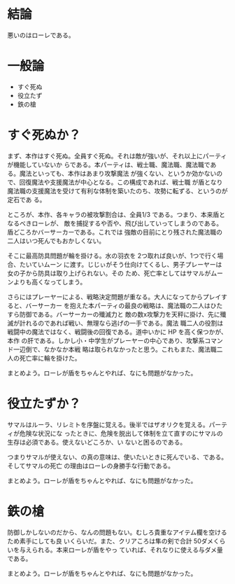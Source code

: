 # 結論

悪いのはローレである。

# 一般論

- すぐ死ぬ
- 役立たず
- 鉄の槍

# すぐ死ぬか？

まず、本作はすぐ死ぬ。全員すぐ死ぬ。それは敵が強いが、それ以上にパーティが機能していないか
らである。本パーティは、戦士職、魔法職、魔法職である。魔法といっても、本作はあまり攻撃魔法
が強くない、というか効かないので、回復魔法や支援魔法が中心となる。この構成であれば、戦士職
が盾となり魔法職の支援魔法を受けて有利な体制を築いたのち、攻勢に転ずる、というのが定石であ
る。

ところが、本作、各キャラの被攻撃割合は、全員1/3 である。つまり、本来盾となるべきローレが、
敵を捕捉するや否や、飛び出していってしまうのである。盾どころかバーサーカーである。これでは
強敵の目前にとり残された魔法職の二人はいつ死んでもおかしくない。

そこに最高防具問題が輪を掛ける。水の羽衣を 2つ取れば良いが、1つで行く場合、たいていムーン
に渡す。じじぃがそう仕向けてくるし、男子プレーヤーは女の子から防具は取り上げられない。その
ため、死亡率としてはサマルがムーンよりも高くなってしまう。

さらにはプレーヤーによる、戦略決定問題が重なる。大人になってからプレイすると、バーサーカー
を抱えた本パーティの最良の戦略は、魔法職の二人はひたすら防御である。バーサーカーの殲滅力と
敵の数x攻撃力を天秤に掛け、先に殲滅が計れるのであれば戦い、無理なら逃げの一手である。魔法
職二人の役割は戦闘中の魔法ではなく、戦闘後の回復である。道中いかに HP を高く保つかが、本作
の肝である。しかし小・中学生がプレーヤーの中心であり、攻撃系コマンド一辺倒で、なかなか本戦
略は取られなかったと思う。これもまた、魔法職二人の死亡率に輪を掛けた。

まとめよう。ローレが盾をちゃんとやれば、なにも問題がなかった。

# 役立たずか？

サマルはルーラ、リレミトを序盤に覚える。後半ではザオリクを覚える。パーティが危険な状況にな
ったときに、危険を脱出して体制を立て直すのにサマルの生存は必須である。使えないどころか、い
ないと困るのである。

つまりサマルが使えない、の真の意味は、使いたいときに死んでいる、である。そしてサマルの死亡
の理由はローレの身勝手な行動である。

まとめよう。ローレが盾をちゃんとやれば、なにも問題がなかった。

# 鉄の槍

防御しかしないのだから、なんの問題もない。むしろ貴重なアイテム欄を空けるため素手にしても良
いくらいだ。また、クリアころは隼の剣で合計 50ダメくらいを与えられる。本来ローレが盾をやっ
ていれば、それなりに使える与ダメ量である。

まとめよう。ローレが盾をちゃんとやれば、なにも問題がなかった。

<!-- vim: set tw=90 filetype=markdown : -->

